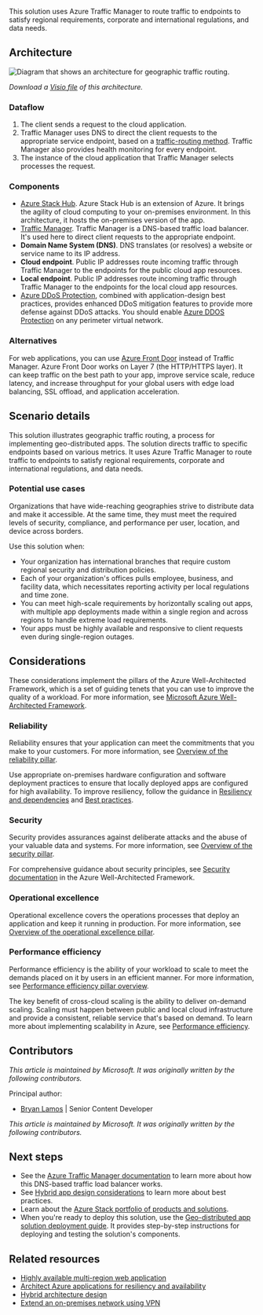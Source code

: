 This solution uses Azure Traffic Manager to route traffic to endpoints to satisfy regional requirements, corporate and international regulations, and data needs.

## Architecture

![Diagram that shows an architecture for geographic traffic routing.](../hybrid/media/hybrid-geo-distributed.svg)

*Download a [Visio file](https://arch-center.azureedge.net/hybrid-geo-distributed.vsdx) of this architecture.*

### Dataflow

1. The client sends a request to the cloud application.
1. Traffic Manager uses DNS to direct the client requests to the appropriate service endpoint, based on a [traffic-routing method](/azure/traffic-manager/traffic-manager-routing-methods). Traffic Manager also provides health monitoring for every endpoint.
1. The instance of the cloud application that Traffic Manager selects processes the request.

### Components

* [Azure Stack Hub](https://azure.microsoft.com/products/azure-stack/hub). Azure Stack Hub is an extension of Azure. It brings the agility of cloud computing to your on-premises environment. In this architecture, it hosts the on-premises version of the app.
* [Traffic Manager](https://azure.microsoft.com/products/traffic-manager). Traffic Manager is a DNS-based traffic load balancer. It's used here to direct client requests to the appropriate endpoint.
* **Domain Name System (DNS)**. DNS translates (or resolves) a website or service name to its IP address.
* **Cloud endpoint**. Public IP addresses route incoming traffic through Traffic Manager to the endpoints for the public cloud app resources.
* **Local endpoint**. Public IP addresses route incoming traffic through Traffic Manager to the endpoints for the local cloud app resources.
* [Azure DDoS Protection](/azure/ddos-protection/ddos-protection-overview), combined with application-design best practices, provides enhanced DDoS mitigation features to provide more defense against DDoS attacks. You should enable [Azure DDOS Protection](/azure/ddos-protection/ddos-protection-overview) on any perimeter virtual network.

### Alternatives

For web applications, you can use [Azure Front Door](https://azure.microsoft.com/products/frontdoor) instead of Traffic Manager. Azure Front Door works on Layer 7 (the HTTP/HTTPS layer). It can keep traffic on the best path to your app, improve service scale, reduce latency, and increase throughput for your global users with edge load balancing, SSL offload, and application acceleration.

## Scenario details

This solution illustrates geographic traffic routing, a process for implementing geo-distributed apps. The solution directs traffic to specific endpoints based on various metrics. It uses Azure Traffic Manager to route traffic to endpoints to satisfy regional requirements, corporate and international regulations, and data needs.

### Potential use cases

Organizations that have wide-reaching geographies strive to distribute data and make it accessible. At the same time, they must meet the required levels of security, compliance, and performance per user, location, and device across borders.

Use this solution when:

* Your organization has international branches that require custom regional security and distribution policies.
* Each of your organization's offices pulls employee, business, and facility data, which necessitates reporting activity per local regulations and time zone.
* You can meet high-scale requirements by horizontally scaling out apps, with multiple app deployments made within a single region and across regions to handle extreme load requirements.
* Your apps must be highly available and responsive to client requests even during single-region outages.

## Considerations

These considerations implement the pillars of the Azure Well-Architected Framework, which is a set of guiding tenets that you can use to improve the quality of a workload. For more information, see [Microsoft Azure Well-Architected Framework](/azure/architecture/framework).

### Reliability

Reliability ensures that your application can meet the commitments that you make to your customers. For more information, see [Overview of the reliability pillar](/azure/architecture/framework/resiliency/overview).

Use appropriate on-premises hardware configuration and software deployment practices to ensure that locally deployed apps are configured for high availability. To improve resiliency, follow the guidance in [Resiliency and dependencies](/azure/architecture/framework/resiliency/design-resiliency) and [Best practices](/azure/architecture/framework/resiliency/design-best-practices).

### Security

Security provides assurances against deliberate attacks and the abuse of your valuable data and systems. For more information, see [Overview of the security pillar](/azure/architecture/framework/security/overview).

For comprehensive guidance about security principles, see [Security documentation](/azure/architecture/framework/security) in the Azure Well-Architected Framework.

### Operational excellence

Operational excellence covers the operations processes that deploy an application and keep it running in production. For more information, see [Overview of the operational excellence pillar](/azure/architecture/framework/devops/overview).

### Performance efficiency

Performance efficiency is the ability of your workload to scale to meet the demands placed on it by users in an efficient manner. For more information, see [Performance efficiency pillar overview](/azure/architecture/framework/scalability/overview).

The key benefit of cross-cloud scaling is the ability to deliver on-demand scaling. Scaling must happen between public and local cloud infrastructure and provide a consistent, reliable service that's based on demand. To learn more about implementing scalability in Azure, see [Performance efficiency](/azure/architecture/framework/scalability).

## Contributors

*This article is maintained by Microsoft. It was originally written by the following contributors.*

Principal author:

* [Bryan Lamos](https://www.linkedin.com/in/bryanlamos) | Senior Content Developer

*This article is maintained by Microsoft. It was originally written by the following contributors.* 

## Next steps

* See the [Azure Traffic Manager documentation](/azure/traffic-manager/traffic-manager-overview) to learn more about how this DNS-based traffic load balancer works.
* See [Hybrid app design considerations](/hybrid/app-solutions/overview-app-design-considerations) to learn more about best practices.
* Learn about the [Azure Stack portfolio of products and solutions](/azure-stack).
* When you're ready to deploy this solution, use the [Geo-distributed app solution deployment guide](/azure/architecture/hybrid/deployments/solution-deployment-guide-geo-distributed). It provides step-by-step instructions for deploying and testing the solution's components.

## Related resources

* [Highly available multi-region web application](../../web-apps/app-service/architectures/multi-region.yml)
* [Architect Azure applications for resiliency and availability](/azure/architecture/reliability/architect)
* [Hybrid architecture design](../../hybrid/hybrid-start-here.md)
* [Extend an on-premises network using VPN](/azure/expressroute/expressroute-howto-coexist-resource-manager)
